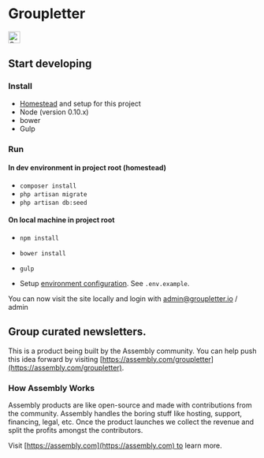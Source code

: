 # Groupletter

<a href="https://assembly.com/groupletter/bounties?utm_campaign=assemblage&utm_source=groupletter&utm_medium=repo_badge"><img src="https://asm-badger.herokuapp.com/groupletter/badges/tasks.svg" height="24px" alt="Open Tasks" /></a>

## Start developing

### Install

- [Homestead](http://laravel.com/docs/5.0/homestead) and setup for this project
- Node (version 0.10.x)
- bower
- Gulp

### Run

#### In dev environment in project root (homestead)
- `composer install`
- `php artisan migrate`
- `php artisan db:seed`

#### On local machine in project root
- `npm install`
- `bower install`
- `gulp`

- Setup [environment configuration]((http://laravel.com/docs/5.0/configuration)). See `.env.example`.

You can now visit the site locally and login with admin@groupletter.io / admin

## Group curated newsletters.

This is a product being built by the Assembly community. You can help push this idea forward by visiting [https://assembly.com/groupletter](https://assembly.com/groupletter).

### How Assembly Works

Assembly products are like open-source and made with contributions from the community. Assembly handles the boring stuff like hosting, support, financing, legal, etc. Once the product launches we collect the revenue and split the profits amongst the contributors.

Visit [https://assembly.com](https://assembly.com) to learn more.
